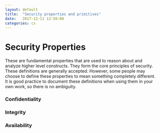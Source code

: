```yaml
---
layout: default
title:  "Security properties and primitives"
date:   2017-12-11 12:50:00
categories: cs
---
```


# Security Properties
These are fundamental properties that are used to reason about and analyze higher level constructs. They form the core
principles of security. These definitions are generally accepted. However, some people may choose to define these properties
to mean something completely different. It is good practice to document these definitions when using them in your own work, 
so there is no ambiguity.

### Confidentiality

### Integrity

### Availability
